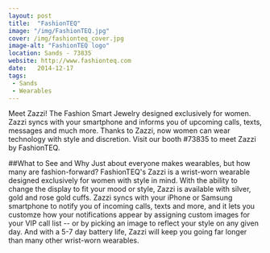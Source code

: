 ```yaml
---
layout: post
title:  "FashionTEQ"
image: "/img/FashionTEQ.jpg"
cover: /img/fashionteq_cover.jpg
image-alt: "FashionTEQ logo"
location: Sands - 73835
website: http://www.fashionteq.com
date:   2014-12-17
tags:
 - Sands
 - Wearables
---
```


Meet Zazzi! The Fashion Smart Jewelry designed exclusively for women. Zazzi syncs with your smartphone and informs you of upcoming calls, texts, messages and much more. Thanks to Zazzi, now women can wear technology with style and discretion. Visit our booth #73835 to meet Zazzi by FashionTEQ.

##What to See and Why
Just about everyone makes wearables, but how many are fashion-forward? FashionTEQ's Zazzi is a wrist-worn wearable designed exclusively for women with style in mind. With the ability to change the display to fit your mood or style, Zazzi is available with silver, gold and rose gold cuffs. Zazzi syncs with your iPhone or Samsung smartphone to notify you of incoming calls, texts and more, and it lets you customze how your notifications appear by assigning custom images for your VIP call list -- or by picking an image to reflect your style on any given day. And with a 5-7 day battery life, Zazzi will keep you going far longer than many other wrist-worn wearables.